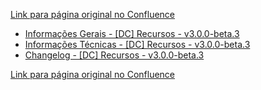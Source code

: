 [Link para página original no Confluence](https://openfinancebrasil.atlassian.net/wiki/spaces/OF/pages/265715713)

- [Informações Gerais - \[DC\] Recursos - v3.0.0-beta.3](../../../../../../OF/Open%20Finance%20Brasil/Especifica%c3%a7%c3%b5es%20de%20APIs/Dados%20do%20Cliente%20%e2%80%93%20DC/[DC]%20API%20-%20Recursos/v3.0.0-beta.3%20-%20[DC]%20Recursos/Informa%c3%a7%c3%b5es%20Gerais%20-%20[DC]%20Recursos%20-%20v3.0.0-beta.3)
- [Informações Técnicas - \[DC\] Recursos - v3.0.0-beta.3](../../../../../../OF/Open%20Finance%20Brasil/Especifica%c3%a7%c3%b5es%20de%20APIs/Dados%20do%20Cliente%20%e2%80%93%20DC/[DC]%20API%20-%20Recursos/v3.0.0-beta.3%20-%20[DC]%20Recursos/Informa%c3%a7%c3%b5es%20T%c3%a9cnicas%20-%20[DC]%20Recursos%20-%20v3.0.0-beta.3)
- [Changelog - \[DC\] Recursos - v3.0.0-beta.3](../../../../../../OF/Open%20Finance%20Brasil/Especifica%c3%a7%c3%b5es%20de%20APIs/Dados%20do%20Cliente%20%e2%80%93%20DC/[DC]%20API%20-%20Recursos/v3.0.0-beta.3%20-%20[DC]%20Recursos/Changelog%20-%20[DC]%20Recursos%20-%20v3.0.0-beta.3)

[Link para página original no Confluence](https://openfinancebrasil.atlassian.net/wiki/spaces/OF/pages/265715713)